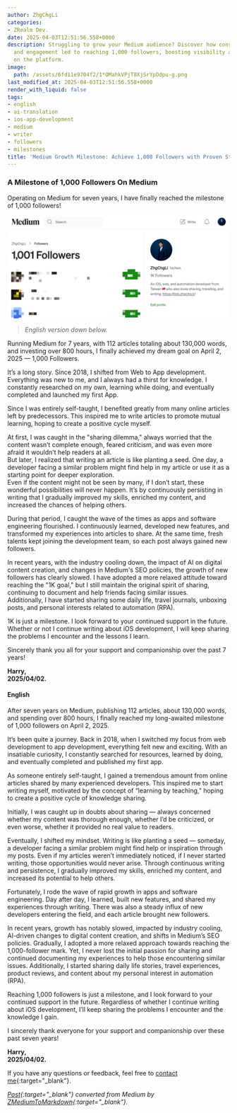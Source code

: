```yaml
---
author: ZhgChgLi
categories:
- ZRealm Dev.
date: 2025-04-03T12:51:56.558+0000
description: Struggling to grow your Medium audience? Discover how consistent content
  and engagement led to reaching 1,000 followers, boosting visibility and influence
  on the platform.
image:
  path: /assets/6fd11e9704f2/1*OMahkVPjT8XjSrYpDdpu-g.png
last_modified_at: 2025-04-03T12:51:56.558+0000
render_with_liquid: false
tags:
- english
- ai-translation
- ios-app-development
- medium
- writer
- followers
- milestones
title: 'Medium Growth Milestone: Achieve 1,000 Followers with Proven Strategies'
---
```


### **A Milestone of 1,000 Followers On Medium**

Operating on Medium for seven years, I have finally reached the milestone of 1,000 followers!

![](/assets/6fd11e9704f2/1*OMahkVPjT8XjSrYpDdpu-g.png)

> *English version down below.*

Running Medium for 7 years, with 112 articles totaling about 130,000 words, and investing over 800 hours, I finally achieved my dream goal on April 2, 2025 — 1,000 Followers.

It’s a long story. Since 2018, I shifted from Web to App development. Everything was new to me, and I always had a thirst for knowledge. I constantly researched on my own, learning while doing, and eventually completed and launched my first App.

Since I was entirely self-taught, I benefited greatly from many online articles left by predecessors. This inspired me to write articles to promote mutual learning, hoping to create a positive cycle myself.

At first, I was caught in the "sharing dilemma," always worried that the content wasn’t complete enough, feared criticism, and was even more afraid it wouldn’t help readers at all.  
But later, I realized that writing an article is like planting a seed. One day, a developer facing a similar problem might find help in my article or use it as a starting point for deeper exploration.  
Even if the content might not be seen by many, if I don’t start, these wonderful possibilities will never happen. It’s by continuously persisting in writing that I gradually improved my skills, enriched my content, and increased the chances of helping others.

During that period, I caught the wave of the times as apps and software engineering flourished. I continuously learned, developed new features, and transformed my experiences into articles to share. At the same time, fresh talents kept joining the development team, so each post always gained new followers.

In recent years, with the industry cooling down, the impact of AI on digital content creation, and changes in Medium's SEO policies, the growth of new followers has clearly slowed. I have adopted a more relaxed attitude toward reaching the "1K goal," but I still maintain the original spirit of sharing, continuing to document and help friends facing similar issues.  
Additionally, I have started sharing some daily life, travel journals, unboxing posts, and personal interests related to automation (RPA).

1K is just a milestone. I look forward to your continued support in the future.  
Whether or not I continue writing about iOS development, I will keep sharing the problems I encounter and the lessons I learn.

Sincerely thank you all for your support and companionship over the past 7 years!

**Harry,**  
**2025/04/02.**

#### English

After seven years on Medium, publishing 112 articles, about 130,000 words, and spending over 800 hours, I finally reached my long-awaited milestone of 1,000 followers on April 2, 2025.

It’s been quite a journey. Back in 2018, when I switched my focus from web development to app development, everything felt new and exciting. With an insatiable curiosity, I constantly searched for resources, learned by doing, and eventually completed and published my first app.

As someone entirely self-taught, I gained a tremendous amount from online articles shared by many experienced developers. This inspired me to start writing myself, motivated by the concept of “learning by teaching,” hoping to create a positive cycle of knowledge sharing.

Initially, I was caught up in doubts about sharing — always concerned whether my content was thorough enough, whether I’d be criticized, or even worse, whether it provided no real value to readers.

Eventually, I shifted my mindset. Writing is like planting a seed — someday, a developer facing a similar problem might find help or inspiration through my posts. Even if my articles weren’t immediately noticed, if I never started writing, those opportunities would never arise. Through continuous writing and persistence, I gradually improved my skills, enriched my content, and increased its potential to help others.

Fortunately, I rode the wave of rapid growth in apps and software engineering. Day after day, I learned, built new features, and shared my experiences through writing. There was also a steady influx of new developers entering the field, and each article brought new followers.

In recent years, growth has notably slowed, impacted by industry cooling, AI-driven changes to digital content creation, and shifts in Medium’s SEO policies. Gradually, I adopted a more relaxed approach towards reaching the 1,000-follower mark. Yet, I never lost the initial passion for sharing and continued documenting my experiences to help those encountering similar issues. Additionally, I started sharing daily life stories, travel experiences, product reviews, and content about my personal interest in automation (RPA).

Reaching 1,000 followers is just a milestone, and I look forward to your continued support in the future. Regardless of whether I continue writing about iOS development, I’ll keep sharing the problems I encounter and the knowledge I gain.

I sincerely thank everyone for your support and companionship over these past seven years!

**Harry,**  
**2025/04/02.**

If you have any questions or feedback, feel free to [contact me](https://www.zhgchg.li/contact){:target="_blank"}.

*[Post](https://medium.com/zrealm-ios-dev/a-milestone-of-1-000-followers-on-medium-6fd11e9704f2){:target="_blank"} converted from Medium by [ZMediumToMarkdown](https://github.com/ZhgChgLi/ZMediumToMarkdown){:target="_blank"}.*